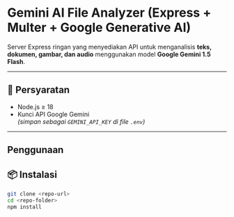 # Gemini AI File Analyzer (Express + Multer + Google Generative AI)

Server Express ringan yang menyediakan API untuk menganalisis **teks, dokumen, gambar, dan audio** menggunakan model **Google Gemini 1.5 Flash**.

---

## 🔧 Persyaratan

- Node.js ≥ 18  
- Kunci API Google Gemini  
  *(simpan sebagai `GEMINI_API_KEY` di file `.env`)*

---


## Penggunaan


## 📦 Instalasi

```bash
git clone <repo-url>
cd <repo-folder>
npm install
